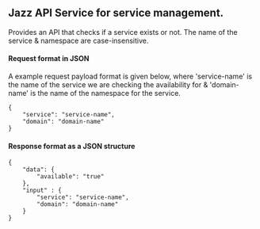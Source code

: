 ## Jazz API Service for service management.
Provides an API that checks if a service exists or not. The name of the service & namespace are case-insensitive.

#### Request format in JSON
A example request payload format is given below, where 'service-name' is the name of the service we are checking the availability for &
'domain-name' is the name of the namespace for the service.

```
{
    "service": "service-name",
    "domain": "domain-name"
}
```

#### Response format as a JSON structure
```
{
    "data": {
        "available": "true"
    },
    "input" : {
        "service": "service-name",
        "domain": "domain-name"
    }
}
```
